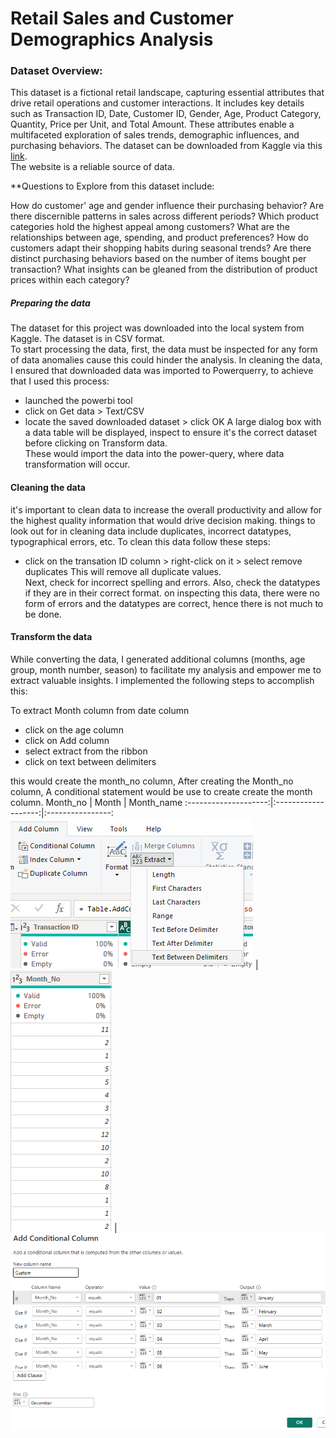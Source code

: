 # Retail Sales and Customer Demographics Analysis

### Dataset Overview:

This dataset is a fictional retail landscape, capturing essential attributes that drive retail operations and customer interactions. 
It includes key details such as Transaction ID, Date, Customer ID, Gender, Age, Product Category, Quantity, Price per Unit, and Total Amount. 
These attributes enable a multifaceted exploration of sales trends, demographic influences, and purchasing behaviors.
The dataset can be downloaded from Kaggle via this [link](https://www.kaggle.com/datasets/mohammadtalib786/retail-sales-dataset/data).<br> The website is a reliable source of data.

**Questions to Explore from this dataset include:

How do customer' age and gender influence their purchasing behavior?
Are there discernible patterns in sales across different periods?
Which product categories hold the highest appeal among customers?
What are the relationships between age, spending, and product preferences?
How do customers adapt their shopping habits during seasonal trends?
Are there distinct purchasing behaviors based on the number of items bought per transaction?
What insights can be gleaned from the distribution of product prices within each category?

##### Preparing the data

The dataset for this project was downloaded into the local system from Kaggle. The dataset is in CSV format.<br>
To start processing the data, first, the data must be inspected for any form of data anomalies cause this could hinder the analysis. In cleaning the data, I ensured that downloaded data was imported to Powerquerry, to achieve that I used this process:

* launched the powerbi tool
* click on Get data > Text/CSV
* locate the saved downloaded dataset > click OK
A large dialog box with a data table will be displayed, inspect to ensure it's the correct dataset before clicking on Transform data. <br>
These would import the data into the power-query, where data transformation will occur.

#### Cleaning the data

it's important to clean data to increase the overall productivity and allow for the highest quality information that would drive decision making. things to look out for in cleaning data include duplicates, incorrect datatypes, typographical errors, etc.
To clean this data follow these steps:

* click on the transation ID column > right-click on it > select remove duplicates
This will remove all duplicate values.<br>
Next, check for incorrect spelling and errors.
Also, check the datatypes if they are in their correct format.
on inspecting this data, there were no form of errors and the datatypes are correct, hence there is not much to be done.

#### Transform the data
While converting the data, I generated additional columns (months, age group, month number, season) to facilitate my analysis and empower me to extract valuable insights. I implemented the following steps to accomplish this:

To extract Month column from date column<br>
* click on the age column
* click on Add column
* select extract from the ribbon
* click on text between delimiters

this would create the month_no column, After creating the Month_no column, A conditional statement would be use to create create the month column.
    Month_no          |     Month           |    Month_name
:--------------------:|:-------------------:|:----------------:
 ![](extract.png)    | ![](month_no.png)    | ![](conditional_.png)


